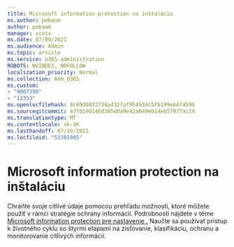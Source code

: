 ```yaml
---
title: Microsoft information protection na inštaláciu
ms.author: pebaum
author: pebaum
manager: scotv
ms.date: 07/09/2021
ms.audience: Admin
ms.topic: article
ms.service: o365-administration
ROBOTS: NOINDEX, NOFOLLOW
localization_priority: Normal
ms.collection: Adm_O365
ms.custom:
- "9007398"
- "12353"
ms.openlocfilehash: 8c49d0832738a4327af954534c5fb199ee47459b
ms.sourcegitcommit: 47f0190146d385d0a9e42a049e014e657877ac19
ms.translationtype: MT
ms.contentlocale: sk-SK
ms.lasthandoff: 07/10/2021
ms.locfileid: "53381995"
---
```

# <a name="microsoft-information-protection-setup-guide"></a>Microsoft information protection na inštaláciu

Chráňte svoje citlivé údaje pomocou prehľadu možností, ktoré môžete použiť v rámci stratégie ochrany informácií. Podrobnosti nájdete v téme [Microsoft information protection pre nastavenie .](https://admin.microsoft.com/adminportal/home#/modernonboarding/mipsetupguide) Naučte sa používať prístup k životného cyklu so štyrmi etapami na zisťovanie, klasifikáciu, ochranu a monitorovanie citlivých informácií.